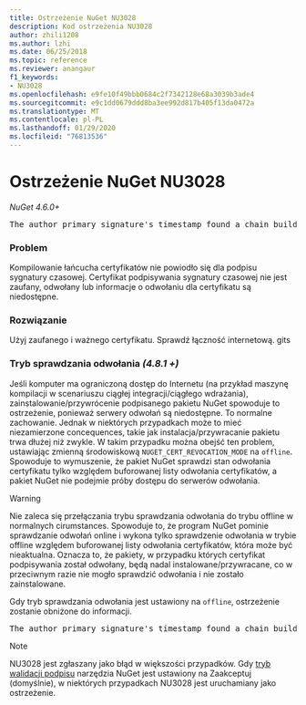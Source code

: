```yaml
---
title: Ostrzeżenie NuGet NU3028
description: Kod ostrzeżenia NU3028
author: zhili1208
ms.author: lzhi
ms.date: 06/25/2018
ms.topic: reference
ms.reviewer: anangaur
f1_keywords:
- NU3028
ms.openlocfilehash: e9fe10f49bbb0684c2f7342128e68a3039b3ade4
ms.sourcegitcommit: e9c1dd0679ddd8ba3ee992d817b405f13da0472a
ms.translationtype: MT
ms.contentlocale: pl-PL
ms.lasthandoff: 01/29/2020
ms.locfileid: "76813536"
---
```

# <a name="nuget-warning-nu3028"></a>Ostrzeżenie NuGet NU3028

*NuGet 4.6.0+*

<pre>The author primary signature's timestamp found a chain building issue: The revocation function was unable to check revocation because the revocation server could not be reached. For more information, visit https://aka.ms/certificateRevocationMode</pre>

### <a name="issue"></a>Problem
Kompilowanie łańcucha certyfikatów nie powiodło się dla podpisu sygnatury czasowej. Certyfikat podpisywania sygnatury czasowej nie jest zaufany, odwołany lub informacje o odwołaniu dla certyfikatu są niedostępne.

### <a name="solution"></a>Rozwiązanie
Użyj zaufanego i ważnego certyfikatu. Sprawdź łączność internetową. gits

### <a name="revocation-check-mode-481"></a>Tryb sprawdzania odwołania *(4.8.1 +)*
Jeśli komputer ma ograniczoną dostęp do Internetu (na przykład maszynę kompilacji w scenariuszu ciągłej integracji/ciągłego wdrażania), zainstalowanie/przywrócenie podpisanego pakietu NuGet spowoduje to ostrzeżenie, ponieważ serwery odwołań są niedostępne. To normalne zachowanie.
Jednak w niektórych przypadkach może to mieć niezamierzone concequences, takie jak instalacja/przywracanie pakietu trwa dłużej niż zwykle. W takim przypadku można obejść ten problem, ustawiając zmienną środowiskową `NUGET_CERT_REVOCATION_MODE` na `offline`. Spowoduje to wymuszenie, że pakiet NuGet sprawdzi stan odwołania certyfikatu tylko względem buforowanej listy odwołania certyfikatów, a pakiet NuGet nie podejmie próby dostępu do serwerów odwołania.

> [!Warning]
> Nie zaleca się przełączania trybu sprawdzania odwołania do trybu offline w normalnych cirumstances. Spowoduje to, że program NuGet pominie sprawdzanie odwołań online i wykona tylko sprawdzenie odwołania w trybie offline względem buforowanej listy odwołania certyfikatów, która może być nieaktualna. Oznacza to, że pakiety, w przypadku których certyfikat podpisywania został odwołany, będą nadal instalowane/przywracane, co w przeciwnym razie nie mogło sprawdzić odwołania i nie zostało zainstalowane.

Gdy tryb sprawdzania odwołania jest ustawiony na `offline`, ostrzeżenie zostanie obniżone do informacji.

<pre>The author primary signature's timestamp found a chain building issue: The revocation function was unable to check revocation because the certificate is not available in the cached certificate revocation list and NUGET_CERT_REVOCATION_MODE environment variable has been set to offline. For more information, visit https://aka.ms/certificateRevocationMode.</pre>

> [!Note]
> NU3028 jest zgłaszany jako błąd w większości przypadków. Gdy [tryb walidacji podpisu](../../consume-packages/installing-signed-packages.md#configure-package-signature-requirements) narzędzia NuGet jest ustawiony na Zaakceptuj (domyślnie), w niektórych przypadkach NU3028 jest uruchamiany jako ostrzeżenie.
